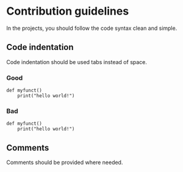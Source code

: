# Contribution guidelines

In the projects, you should follow the code syntax clean and simple.

## Code indentation

Code indentation should be used tabs instead of space.

### Good

```
def myfunct()
	print("hello world!")
```

### Bad

```
def myfunct()
    print("hello world!")
```

## Comments

Comments should be provided where needed.
